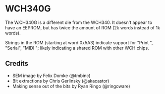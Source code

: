 WCH340G
=======

The W.CH340G is a different die from the WCH340. It doesn't appear
to have an EEPROM, but has twice the amount of ROM (2k words instead
of 1k words).

Strings in the ROM (starting at word 0x5A3) indicate support for
"Print ", "Serial", "MIDI  "; likely indicating a shared ROM with
other WCH chips.

Credits
-------

 - SEM image by Felix Domke (@tmbinc)
 - Bit extractions by Chris Gerlinsky (@akacastor)
 - Making sense out of the bits by Ryan Ringo (@ringoware)
